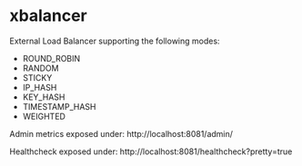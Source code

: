 # xbalancer
External Load Balancer supporting the following modes:

* ROUND_ROBIN
* RANDOM
* STICKY
* IP_HASH
* KEY_HASH
* TIMESTAMP_HASH
* WEIGHTED


Admin metrics exposed under:
http://localhost:8081/admin/

Healthcheck exposed under:
http://localhost:8081/healthcheck?pretty=true
